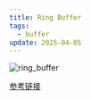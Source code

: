 ```yaml
---
title: Ring Buffer
tags:
  - buffer
update: 2025-04-05
---
```

​![ring_buffer](https://picture.zhaozhan.site/ring-buffe.webp)​

[参考链接](https://zhuanlan.zhihu.com/p/534098236)